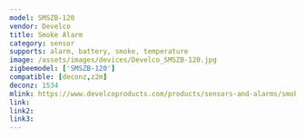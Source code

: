 ```yaml
---
model: SMSZB-120
vendor: Develco
title: Smoke Alarm
category: sensor
supports: alarm, battery, smoke, temperature
image: /assets/images/devices/Develco_SMSZB-120.jpg
zigbeemodel: ['SMSZB-120']
compatible: [deconz,z2m]
deconz: 1534
mlink: https://www.develcoproducts.com/products/sensors-and-alarms/smoke-alarm/
link: 
link2: 
link3: 
---
```


